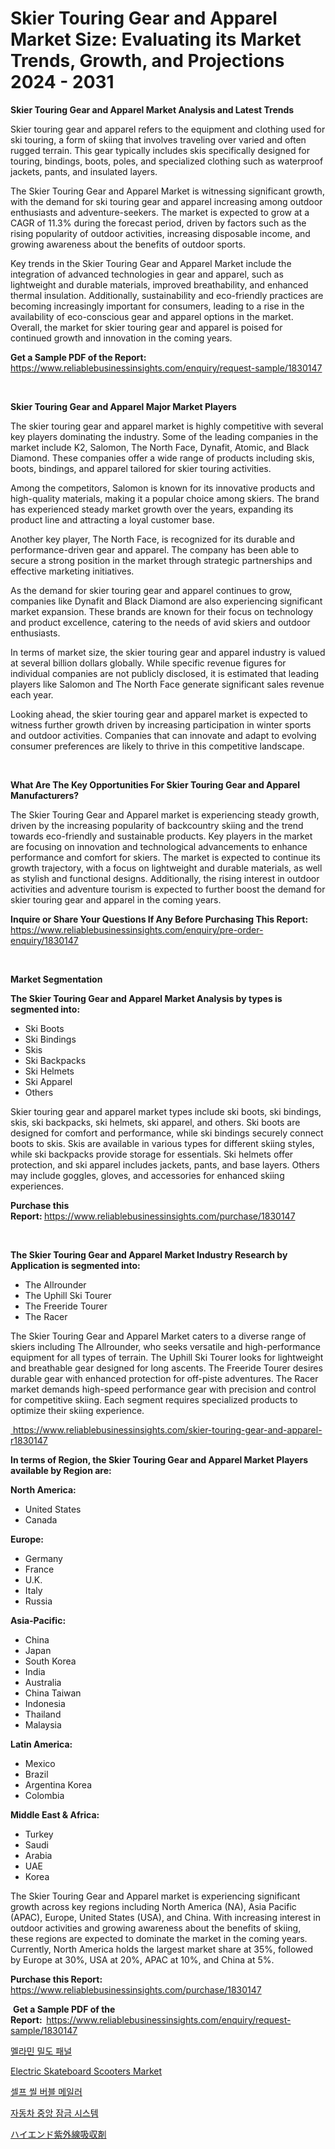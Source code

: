 <p><h1>Skier Touring Gear and Apparel Market Size: Evaluating its Market Trends, Growth, and Projections 2024 - 2031</h1></p><p><strong>Skier Touring Gear and Apparel Market Analysis and Latest Trends</strong></p>
<p><p>Skier touring gear and apparel refers to the equipment and clothing used for ski touring, a form of skiing that involves traveling over varied and often rugged terrain. This gear typically includes skis specifically designed for touring, bindings, boots, poles, and specialized clothing such as waterproof jackets, pants, and insulated layers.</p><p>The Skier Touring Gear and Apparel Market is witnessing significant growth, with the demand for ski touring gear and apparel increasing among outdoor enthusiasts and adventure-seekers. The market is expected to grow at a CAGR of 11.3% during the forecast period, driven by factors such as the rising popularity of outdoor activities, increasing disposable income, and growing awareness about the benefits of outdoor sports.</p><p>Key trends in the Skier Touring Gear and Apparel Market include the integration of advanced technologies in gear and apparel, such as lightweight and durable materials, improved breathability, and enhanced thermal insulation. Additionally, sustainability and eco-friendly practices are becoming increasingly important for consumers, leading to a rise in the availability of eco-conscious gear and apparel options in the market. Overall, the market for skier touring gear and apparel is poised for continued growth and innovation in the coming years.</p></p>
<p><strong>Get a Sample PDF of the Report:&nbsp;</strong> <a href="https://www.reliablebusinessinsights.com/enquiry/request-sample/1830147">https://www.reliablebusinessinsights.com/enquiry/request-sample/1830147</a></p>
<p>&nbsp;</p>
<p><strong>Skier Touring Gear and Apparel Major Market Players</strong></p>
<p><p>The skier touring gear and apparel market is highly competitive with several key players dominating the industry. Some of the leading companies in the market include K2, Salomon, The North Face, Dynafit, Atomic, and Black Diamond. These companies offer a wide range of products including skis, boots, bindings, and apparel tailored for skier touring activities.</p><p>Among the competitors, Salomon is known for its innovative products and high-quality materials, making it a popular choice among skiers. The brand has experienced steady market growth over the years, expanding its product line and attracting a loyal customer base.</p><p>Another key player, The North Face, is recognized for its durable and performance-driven gear and apparel. The company has been able to secure a strong position in the market through strategic partnerships and effective marketing initiatives.</p><p>As the demand for skier touring gear and apparel continues to grow, companies like Dynafit and Black Diamond are also experiencing significant market expansion. These brands are known for their focus on technology and product excellence, catering to the needs of avid skiers and outdoor enthusiasts.</p><p>In terms of market size, the skier touring gear and apparel industry is valued at several billion dollars globally. While specific revenue figures for individual companies are not publicly disclosed, it is estimated that leading players like Salomon and The North Face generate significant sales revenue each year.</p><p>Looking ahead, the skier touring gear and apparel market is expected to witness further growth driven by increasing participation in winter sports and outdoor activities. Companies that can innovate and adapt to evolving consumer preferences are likely to thrive in this competitive landscape.</p></p>
<p>&nbsp;</p>
<p><strong>What Are The Key Opportunities For Skier Touring Gear and Apparel Manufacturers?</strong></p>
<p><p>The Skier Touring Gear and Apparel market is experiencing steady growth, driven by the increasing popularity of backcountry skiing and the trend towards eco-friendly and sustainable products. Key players in the market are focusing on innovation and technological advancements to enhance performance and comfort for skiers. The market is expected to continue its growth trajectory, with a focus on lightweight and durable materials, as well as stylish and functional designs. Additionally, the rising interest in outdoor activities and adventure tourism is expected to further boost the demand for skier touring gear and apparel in the coming years.</p></p>
<p><strong>Inquire or Share Your Questions If Any Before Purchasing This Report:</strong> <a href="https://www.reliablebusinessinsights.com/enquiry/pre-order-enquiry/1830147">https://www.reliablebusinessinsights.com/enquiry/pre-order-enquiry/1830147</a></p>
<p>&nbsp;</p>
<p><strong>Market Segmentation</strong></p>
<p><strong>The Skier Touring Gear and Apparel Market Analysis by types is segmented into:</strong></p>
<p><ul><li>Ski Boots</li><li>Ski Bindings</li><li>Skis</li><li>Ski Backpacks</li><li>Ski Helmets</li><li>Ski Apparel</li><li>Others</li></ul></p>
<p><p>Skier touring gear and apparel market types include ski boots, ski bindings, skis, ski backpacks, ski helmets, ski apparel, and others. Ski boots are designed for comfort and performance, while ski bindings securely connect boots to skis. Skis are available in various types for different skiing styles, while ski backpacks provide storage for essentials. Ski helmets offer protection, and ski apparel includes jackets, pants, and base layers. Others may include goggles, gloves, and accessories for enhanced skiing experiences.</p></p>
<p><strong>Purchase this Report:&nbsp;</strong><a href="https://www.reliablebusinessinsights.com/purchase/1830147">https://www.reliablebusinessinsights.com/purchase/1830147</a></p>
<p>&nbsp;</p>
<p><strong>The Skier Touring Gear and Apparel Market Industry Research by Application is segmented into:</strong></p>
<p><ul><li>The Allrounder</li><li>The Uphill Ski Tourer</li><li>The Freeride Tourer</li><li>The Racer</li></ul></p>
<p><p>The Skier Touring Gear and Apparel Market caters to a diverse range of skiers including The Allrounder, who seeks versatile and high-performance equipment for all types of terrain. The Uphill Ski Tourer looks for lightweight and breathable gear designed for long ascents. The Freeride Tourer desires durable gear with enhanced protection for off-piste adventures. The Racer market demands high-speed performance gear with precision and control for competitive skiing. Each segment requires specialized products to optimize their skiing experience.</p></p>
<p><a href="https://www.reliablebusinessinsights.com/skier-touring-gear-and-apparel-r1830147">&nbsp;https://www.reliablebusinessinsights.com/skier-touring-gear-and-apparel-r1830147</a></p>
<p><strong>In terms of Region, the Skier Touring Gear and Apparel Market Players available by Region are:</strong></p>
<p>
    <p> <strong> North America: </strong>
        <ul>
            <li>United States</li>
            <li>Canada</li>
        </ul>
        </p> 
    <p> <strong> Europe: </strong>
        <ul>
            <li>Germany</li>
            <li>France</li>
            <li>U.K.</li>
            <li>Italy</li>
            <li>Russia</li>
        </ul>
        </p> 
    <p> <strong> Asia-Pacific: </strong>
        <ul>
            <li>China</li>
            <li>Japan</li>
            <li>South Korea</li>
            <li>India</li>
            <li>Australia</li>
            <li>China Taiwan</li>
            <li>Indonesia</li>
            <li>Thailand</li>
            <li>Malaysia</li>
        </ul>
        </p> 
    <p> <strong> Latin America: </strong>
        <ul>
            <li>Mexico</li>
            <li>Brazil</li>
            <li>Argentina Korea</li>
            <li>Colombia</li>
        </ul>
        </p> 
    <p> <strong> Middle East & Africa: </strong>
        <ul>
            <li>Turkey</li>
            <li>Saudi</li>
            <li>Arabia</li>
            <li>UAE</li>
            <li>Korea</li>
        </ul>
    </p>
    </p>
<p><p>The Skier Touring Gear and Apparel market is experiencing significant growth across key regions including North America (NA), Asia Pacific (APAC), Europe, United States (USA), and China. With increasing interest in outdoor activities and growing awareness about the benefits of skiing, these regions are expected to dominate the market in the coming years. Currently, North America holds the largest market share at 35%, followed by Europe at 30%, USA at 20%, APAC at 10%, and China at 5%.</p></p>
<p><strong>Purchase this Report: </strong><a href="https://www.reliablebusinessinsights.com/purchase/1830147">https://www.reliablebusinessinsights.com/purchase/1830147</a></p>
<p>&nbsp;<strong>Get a Sample PDF of the Report:&nbsp;&nbsp;</strong><a href="https://www.reliablebusinessinsights.com/enquiry/request-sample/1830147">https://www.reliablebusinessinsights.com/enquiry/request-sample/1830147</a></p>
<p><strong></strong></p>
<p><p><a href="https://github.com/anton65482023/Market-Research-Report-List-1/blob/main/1706958153494.md">멜라민 밀도 패널</a></p><p><a href="https://github.com/ZackaryHalvorson2023/Market-Research-Report-List-1/blob/main/electric-skateboard-scooters-market.md">Electric Skateboard Scooters Market</a></p><p><a href="https://medium.com/@munchkin678568/%EA%B8%80%EB%A1%9C%EB%B2%8C-%EC%85%80%ED%94%84-%EC%8B%A4%EB%B2%84-%EB%B2%84%EB%B8%94-%EB%A9%94%EC%9D%BC%EB%9F%AC-%EC%8B%9C%EC%9E%A5%EC%9D%98-%ED%8F%AC%EA%B4%84%EC%A0%81-%EB%B6%84%EC%84%9D-%EC%84%B1%EC%9E%A5-%ED%8A%B8%EB%A0%8C%EB%93%9C-%EB%B0%8F-%EC%8B%9C%EC%9E%A5-%EC%98%88%EC%B8%A1-2024-2031-ef9a9ea58a72">셀프 씰 버블 메일러</a></p><p><a href="https://medium.com/@tarynhermanii/%EC%9E%90%EB%8F%99%EC%B0%A8-%EC%A4%91%EC%95%99-%EC%9E%A0%EA%B8%88-%EC%8B%9C%EC%8A%A4%ED%85%9C-%EC%8B%9C%EC%9E%A5-%EC%A0%90%EC%9C%A0%EC%9C%A8-%EB%B0%8F-%EC%8B%9C%EC%9E%A5-%EB%B6%84%EC%84%9D-%EC%84%B1%EC%9E%A5-%ED%8A%B8%EB%A0%8C%EB%93%9C-%EB%B0%8F-%EC%98%88%EC%B8%A1-2024%EB%85%84-2031%EB%85%84-%EC%97%90-%EB%8C%80%ED%95%9C-%EC%A0%95%EB%B3%B4-6fb270850d67">자동차 중앙 잠금 시스템</a></p><p><a href="https://medium.com/@alexsania91/%E9%AB%98%E7%B4%9Auv%E5%90%B8%E5%8F%8E%E5%89%A4%E5%B8%82%E5%A0%B4%E3%81%AE%E3%82%B5%E3%82%A4%E3%82%BA-%E3%82%B7%E3%82%A7%E3%82%A2-%E3%83%88%E3%83%AC%E3%83%B3%E3%83%89%E5%88%86%E6%9E%90%E3%83%AC%E3%83%9D%E3%83%BC%E3%83%88-%E3%82%A8%E3%83%B3%E3%83%89%E3%83%A6%E3%83%BC%E3%82%B9%E5%88%A5-%E5%8C%96%E5%AD%A6%E5%B7%A5%E6%A5%AD-%E8%87%AA%E5%8B%95%E8%BB%8A%E6%A5%AD%E7%95%8C-%E3%81%9D%E3%81%AE%E4%BB%96-%E5%8E%9F%E6%96%99%E5%88%A5-%E3%81%8A%E3%82%88%E3%81%B32031%E5%B9%B4%E3%81%BE%E3%81%A7%E3%81%AE%E4%BA%88%E6%B8%AC-fb81c23d05a6">ハイエンド紫外線吸収剤</a></p></p>
